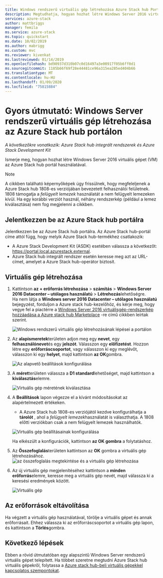 ```yaml
---
title: Windows rendszerű virtuális gép létrehozása Azure Stack hub Portalon | Microsoft Docs
description: Megtudhatja, hogyan hozhat létre Windows Server 2016 virtuális gépet (VM) az Azure Stack hub Portal használatával.
services: azure-stack
author: mattbriggs
manager: femila
ms.service: azure-stack
ms.topic: quickstart
ms.date: 10/02/2019
ms.author: mabrigg
ms.custom: mvc
ms.reviewer: kivenkat
ms.lastreviewed: 01/14/2019
ms.openlocfilehash: bd90937d310b07c0d16497a3e00917f05b6ff0d1
ms.sourcegitcommit: 1185b66f69f28e44481ce96a315ea285ed404b66
ms.translationtype: MT
ms.contentlocale: hu-HU
ms.lasthandoff: 01/09/2020
ms.locfileid: "75815884"
---
```

# <a name="quickstart-create-a-windows-server-vm-with-the-azure-stack-hub-portal"></a>Gyors útmutató: Windows Server rendszerű virtuális gép létrehozása az Azure Stack hub portálon

*A következőkre vonatkozik: Azure Stack hub integrált rendszerek és Azure Stack Development Kit*

Ismerje meg, hogyan hozhat létre Windows Server 2016 virtuális gépet (VM) az Azure Stack hub portál használatával.

> [!NOTE]  
> A cikkben található képernyőképek úgy frissülnek, hogy megfeleljenek a Azure Stack hub 1808-es verziójában bevezetett felhasználói felületnek. 1808 támogatja a *felügyelt lemezek* használatát a nem felügyelt lemezeken kívül. Ha egy korábbi verziót használ, néhány rendszerkép (például a lemez kiválasztása) nem fog megjelenni a cikkben.  


## <a name="sign-in-to-the-azure-stack-hub-portal"></a>Jelentkezzen be az Azure Stack hub portálra

Jelentkezzen be az Azure Stack hub portálra. Az Azure Stack hub-portál címe attól függ, hogy melyik Azure Stack hub-termékhez csatlakozik:

* A Azure Stack Development Kit (ASDK) esetében válassza a következőt: https://portal.local.azurestack.external.
* Azure Stack hub integrált rendszer esetén keresse meg azt az URL-címet, amelyet a Azure Stack hub-operátor biztosít.

## <a name="create-a-vm"></a>Virtuális gép létrehozása

1. Kattintson **az + erőforrás létrehozása** > **számítás** > **Windows Server 2016 Datacenter – utólagos használatú** > **Létrehozás**lehetőségre. <br> Ha nem látja a **Windows server 2016 Datacenter – utólagos használatú** bejegyzést, forduljon a Azure stack hub-kezelőhöz, és kérje meg, hogy vegye fel a piactérre a [Windows Server 2016 virtuálisgép-rendszerkép hozzáadása a Azure stack hub Marketplace](../operator/azure-stack-create-and-publish-marketplace-item.md) -re című cikkben leírtak szerint.

    ![Windows rendszerű virtuális gép létrehozásának lépései a portálon](media/azure-stack-quick-windows-portal/image01.png)

2. Az **alapismeretek**területen adjon meg egy **nevet**, egy **felhasználónevet**és egy **jelszót**. Válasszon egy **előfizetést**. Hozzon létre egy **erőforráscsoportot**, vagy válasszon ki egy meglévőt, válasszon ki egy **helyet**, majd kattintson **az OK**gombra.

    ![Az alapvető beállítások konfigurálása](media/azure-stack-quick-windows-portal/image02.png)

3. A **méret**területen válassza a **D1 standard**lehetőséget, majd kattintson a **kiválasztás**elemre.  

    ![Virtuális gép méretének kiválasztása](media/azure-stack-quick-windows-portal/image03.png)

4. A **Beállítások** lapon végezze el a kívánt módosításokat az alapértelmezett értékeken.
   - A Azure Stack hub 1808-es verziójától kezdve konfigurálhatja a **tárolót** , ahol a *felügyelt lemezek*használatát is választhatja. A 1808 előtti verziókban csak a nem felügyelt lemezek használhatók.  

   ![Virtuális gép beállításainak konfigurálása](media/azure-stack-quick-windows-portal/image04.png)  

   Ha elkészült a konfigurációk, kattintson **az OK gombra** a folytatáshoz.

5. Az **Összefoglalás**területen kattintson az **OK** gombra a virtuális gép létrehozásához.
    ![az összefoglalás megtekintése és a virtuális gép létrehozása](media/azure-stack-quick-windows-portal/image05.png)

6. Az új virtuális gép megjelenítéséhez kattintson a **minden erőforrás**elemre, keresse meg a virtuális gép nevét, majd válassza ki a keresési eredmények között.

    ![Virtuális gép](media/azure-stack-quick-windows-portal/image06.png)

## <a name="clean-up-resources"></a>Az erőforrások eltávolítása

Ha végzett a virtuális gép használatával, törölje a virtuális gépet és annak erőforrásait. Ehhez válassza ki az erőforráscsoportot a virtuális gép lapon, és kattintson a **Törlés**gombra.

## <a name="next-steps"></a>Következő lépések

Ebben a rövid útmutatóban egy alapszintű Windows Server rendszerű virtuális gépet telepített. Ha többet szeretne megtudni Azure Stack hub virtuális gépekről, folytassa a [Azure stack hub-beli virtuális gépekkel kapcsolatos szempontokat](azure-stack-vm-considerations.md).
